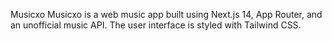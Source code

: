 Musicxo
Musicxo is a web music app built using Next.js 14, App Router, and an unofficial music API. The user interface is styled with Tailwind CSS.
